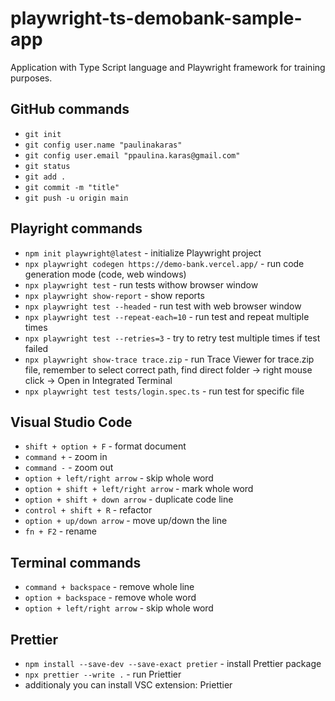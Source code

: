 # playwright-ts-demobank-sample-app

Application with Type Script language and Playwright framework for training purposes.

## GitHub commands

- `git init`
- `git config user.name "paulinakaras"`
- `git config user.email "ppaulina.karas@gmail.com"`
- `git status`
- `git add .`
- `git commit -m "title"`
- `git push -u origin main`

## Playright commands

- `npm init playwright@latest` - initialize Playwright project
- `npx playwright codegen https://demo-bank.vercel.app/` - run code generation mode (code, web windows)
- `npx playwright test` - run tests withow browser window
- `npx playwright show-report` - show reports
- `npx playwright test --headed` - run test with web browser window
- `npx playwright test --repeat-each=10` - run test and repeat multiple times
- `npx playwright test --retries=3` - try to retry test multiple times if test failed
- `npx playwright show-trace trace.zip` - run Trace Viewer for trace.zip file, remember to select correct path, find direct folder -> right mouse click -> Open in Integrated Terminal
- `npx playwright test tests/login.spec.ts` - run test for specific file

## Visual Studio Code

- `shift + option + F` - format document
- `command +` - zoom in
- `command -` - zoom out
- `option + left/right arrow` - skip whole word
- `option + shift + left/right arrow` - mark whole word
- `option + shift + down arrow` - duplicate code line
- `control + shift + R` - refactor
- `option + up/down arrow` - move up/down the line
- `fn + F2` - rename

## Terminal commands

- `command + backspace` - remove whole line
- `option + backspace` - remove whole word
- `option + left/right arrow` - skip whole word

## Prettier

- `npm install --save-dev --save-exact pretier` - install Prettier package
- `npx prettier --write .` - run Priettier
- additionaly you can install VSC extension: Priettier
